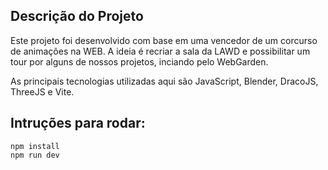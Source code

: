 
## Descrição do Projeto
Este projeto foi desenvolvido com base em uma vencedor de um corcurso de animações na WEB. A ideia é recriar a sala da LAWD e possibilitar um tour por alguns de nossos projetos, inciando pelo WebGarden.

As principais tecnologias utilizadas aqui são JavaScript, Blender, DracoJS, ThreeJS e Vite.


## Intruções para rodar:
```
npm install
npm run dev
```


